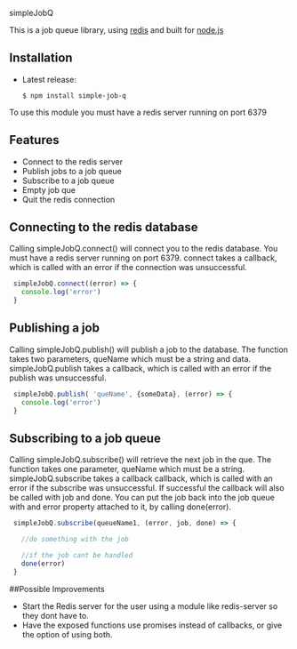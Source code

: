 simpleJobQ

This is a job queue library, using [redis](http://redis.io) and built for [node.js](http://nodejs.org)

## Installation

  - Latest release:

        $ npm install simple-job-q

To use this module you must have a redis server running on port 6379

## Features

  - Connect to the redis server
  - Publish jobs to a job queue
  - Subscribe to a job queue
  - Empty job que
  - Quit the redis connection

## Connecting to the redis database

Calling simpleJobQ.connect() will connect you to the redis database. You must have a redis server running on port 6379.
connect takes a callback, which is called with an error if the connection was unsuccessful.

```js
 simpleJobQ.connect((error) => {
   console.log('error')
 }
```

## Publishing a job

Calling simpleJobQ.publish() will publish a job to the database. The function takes two parameters, queName which must be a
 string and data. simpleJobQ.publish takes a callback, which is called with an error if the publish was unsuccessful.

```js
 simpleJobQ.publish( 'queName', {someData}, (error) => {
   console.log('error')
 }
```

## Subscribing to a job queue

Calling simpleJobQ.subscribe() will retrieve the next job in the que. The function takes one parameter, queName which must be a
string. simpleJobQ.subscribe takes a callback callback, which is called with an error if the subscribe was unsuccessful. If
successful the callback will also be called with job and done. You can put the job back into the job queue with and error
property attached to it, by calling done(error).

```js
 simpleJobQ.subscribe(queueName1, (error, job, done) => {

   //do something with the job

   //if the job cant be handled
   done(error)
 }
```

##Possible Improvements
 - Start the Redis server for the user using a module like redis-server so they dont have to.
 - Have the exposed functions use promises instead of callbacks, or give the option of using both.